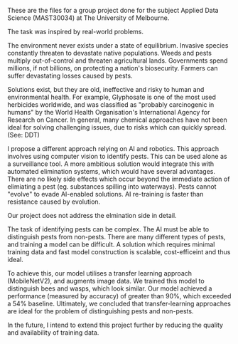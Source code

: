 These are the files for a group project done for the subject Applied Data Science (MAST30034) at The University of Melbourne.

The task was inspired by real-world problems. 

The environment never exists under a state of equilibrium. 
Invasive species constantly threaten to devastate native populations. 
Weeds and pests multiply out-of-control and threaten agricultural lands.
Governments spend millions, if not billions, on protecting a nation's biosecurity.
Farmers can suffer devastating losses caused by pests.

Solutions exist, but they are old, ineffective and risky to human and environmental health.
For example, Glyphosate is one of the most used herbicides worldwide, and was classified as "probably carcinogenic in humans" by the World Health Organisation's International Agency for Research on Cancer.
In general, many chemical approaches have not been ideal for solving challenging issues, due to risks which can quickly spread. (See: DDT)

I propose a different approach relying on AI and robotics.
This approach involves using computer vision to identify pests. This can be used alone as a surveillance tool.
A more ambitious solution would integrate this with automated elimination systems, which would have several advantages.
There are no likely side effects which occur beyond the immediate action of elimiating a pest (eg. substances spilling into waterways).
Pests cannot "evolve" to evade AI-enabled solutions. AI re-training is faster than resistance caused by evolution.

Our project does not address the elmination side in detail.

The task of identifying pests can be complex. 
The AI must be able to distinguish pests from non-pests. 
There are many different types of pests, and training a model can be difficult.
A solution which requires minimal training data and fast model construction is scalable, cost-efficeint and thus ideal.

To achieve this, our model utilises a transfer learning approach (MobileNetV2), and augments image data.
We trained this model to distinguish bees and wasps, which look similar.
Our model achieved a performance (measured by accuracy) of greater than 90%, which exceeded a 54% baseline.
Ultimately, we concluded that transfer-learning approaches are ideal for the problem of distinguishing pests and non-pests.

In the future, I intend to extend this project further by reducing the quality and availability of training data.
